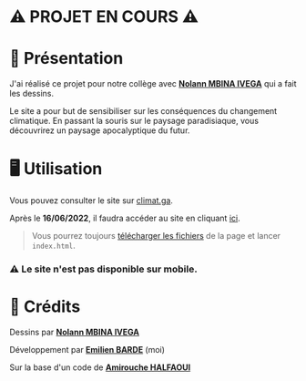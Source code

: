 # ⚠️ PROJET EN COURS ⚠️

# 📖 Présentation
J'ai réalisé ce projet pour notre collège avec [**Nolann MBINA IVEGA**]() qui a fait les dessins. 

Le site a pour but de sensibiliser sur les conséquences du changement climatique.
En passant la souris sur le paysage paradisiaque, vous découvrirez un paysage apocalyptique du futur.

# 🖥 Utilisation

Vous pouvez consulter le site sur [climat.ga](https://climat.ga).

Après le **16/06/2022**, il faudra accéder au site en cliquant [ici](https://emilien-b.github.io/Climat/).

>Vous pourrez toujours [télécharger les fichiers](https://github.com/Emilien-B/Climat/archive/refs/heads/main.zip) de la page et lancer `index.html`.

### ⚠️ Le site n'est pas disponible sur mobile.

# 📝 Crédits

Dessins par [**Nolann MBINA IVEGA**](https://www.instagram.com/chizunokichichi/)

Développement par [**Emilien BARDE**](https://twitter.com/emilien_barde) (moi)

Sur la base d'un code de [**Amirouche HALFAOUI**](https://github.com/amihalfa)
